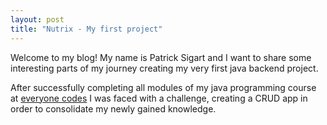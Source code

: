 ```yaml
---
layout: post
title: "Nutrix - My first project"
---
```

Welcome to my blog! My name is Patrick Sigart and I want to share some interesting parts of my journey creating my very first java backend project.

After successfully completing all modules of my java programming course at [everyone codes](https://everyonecodes.io/) I was faced with a challenge, creating a CRUD app in order to consolidate my newly gained knowledge.
